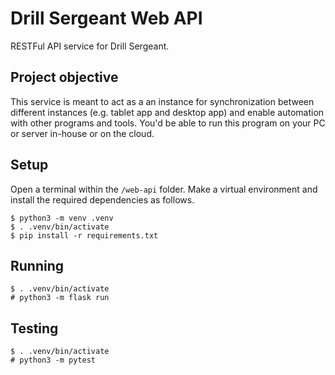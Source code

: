 # Drill Sergeant Web API

RESTFul API service for Drill Sergeant. 

## Project objective

This service is meant to act as a an instance for
synchronization between different instances (e.g. tablet
app and desktop app) and enable automation with other
programs and tools. You'd be able to run this program on
your PC or server in-house or on the cloud.

## Setup

Open a terminal within the `/web-api` folder. Make a virtual
environment and install the required dependencies as
follows.

```
$ python3 -m venv .venv
$ . .venv/bin/activate
$ pip install -r requirements.txt
```

## Running

```
$ . .venv/bin/activate
# python3 -m flask run
```

## Testing

```
$ . .venv/bin/activate
# python3 -m pytest
```
